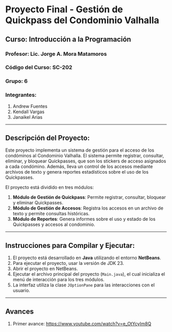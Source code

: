 # Proyecto Final - Gestión de Quickpass del Condominio Valhalla

## Curso: Introducción a la Programación
### Profesor: Lic. Jorge A. Mora Matamoros
### Código del Curso: SC-202
### Grupo: 6

### Integrantes:
1. Andrew Fuentes
2. Kendall Vargas
3. Janaikel Arias


---

## Descripción del Proyecto:
Este proyecto implementa un sistema de gestión para el acceso de los condóminos al Condominio Valhalla. El sistema permite registrar, consultar, eliminar, y bloquear Quickpasses, que son los stickers de acceso asignados a cada condómino. Además, lleva un control de los accesos mediante archivos de texto y genera reportes estadísticos sobre el uso de los Quickpasses.

El proyecto está dividido en tres módulos:
1. **Módulo de Gestión de Quickpass**: Permite registrar, consultar, bloquear y eliminar Quickpasses.
2. **Módulo de Gestión de Accesos**: Registra los accesos en un archivo de texto y permite consultas históricas.
3. **Módulo de Reportes**: Genera informes sobre el uso y estado de los Quickpasses y accesos al condominio.

---

## Instrucciones para Compilar y Ejecutar:
1. El proyecto está desarrollado en **Java** utilizando el entorno **NetBeans**.
2. Para ejecutar el proyecto, usar la versión de JDK 23.
3. Abrir el proyecto en NetBeans.
4. Ejecutar el archivo principal del proyecto (`Main.java`), el cual inicializa el menú de interacción para los tres módulos.
5. La interfaz utiliza la clase `JOptionPane` para las interacciones con el usuario.

---

## Avances
1. Primer avance: https://www.youtube.com/watch?v=e_OtYcyIm8Q


